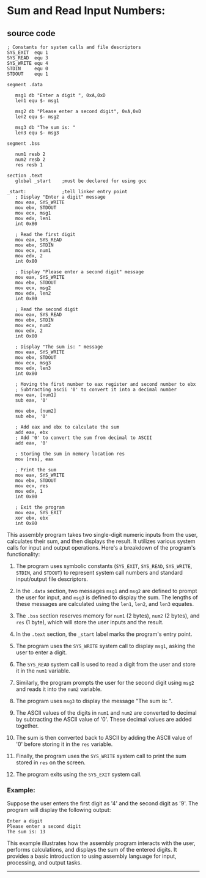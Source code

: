 # Sum and Read Input Numbers:

## source code 

```assembly
; Constants for system calls and file descriptors
SYS_EXIT  equ 1
SYS_READ  equ 3
SYS_WRITE equ 4
STDIN     equ 0
STDOUT    equ 1

segment .data 

   msg1 db "Enter a digit ", 0xA,0xD 
   len1 equ $- msg1 

   msg2 db "Please enter a second digit", 0xA,0xD 
   len2 equ $- msg2 

   msg3 db "The sum is: "
   len3 equ $- msg3

segment .bss

   num1 resb 2 
   num2 resb 2 
   res resb 1    

section	.text
   global _start    ;must be declared for using gcc
	
_start:             ;tell linker entry point
   ; Display "Enter a digit" message
   mov eax, SYS_WRITE         
   mov ebx, STDOUT         
   mov ecx, msg1         
   mov edx, len1 
   int 0x80                

   ; Read the first digit
   mov eax, SYS_READ 
   mov ebx, STDIN  
   mov ecx, num1 
   mov edx, 2
   int 0x80            

   ; Display "Please enter a second digit" message
   mov eax, SYS_WRITE        
   mov ebx, STDOUT         
   mov ecx, msg2          
   mov edx, len2         
   int 0x80

   ; Read the second digit
   mov eax, SYS_READ  
   mov ebx, STDIN  
   mov ecx, num2 
   mov edx, 2
   int 0x80        

   ; Display "The sum is: " message
   mov eax, SYS_WRITE         
   mov ebx, STDOUT         
   mov ecx, msg3          
   mov edx, len3         
   int 0x80

   ; Moving the first number to eax register and second number to ebx
   ; Subtracting ascii '0' to convert it into a decimal number
   mov eax, [num1]
   sub eax, '0'
	
   mov ebx, [num2]
   sub ebx, '0'

   ; Add eax and ebx to calculate the sum
   add eax, ebx
   ; Add '0' to convert the sum from decimal to ASCII
   add eax, '0'

   ; Storing the sum in memory location res
   mov [res], eax

   ; Print the sum 
   mov eax, SYS_WRITE        
   mov ebx, STDOUT
   mov ecx, res         
   mov edx, 1        
   int 0x80

   ; Exit the program
   mov eax, SYS_EXIT   
   xor ebx, ebx 
   int 0x80
```


This assembly program takes two single-digit numeric inputs from the user, calculates their sum, and then displays the result. It utilizes various system calls for input and output operations. Here's a breakdown of the program's functionality:

1. The program uses symbolic constants (`SYS_EXIT`, `SYS_READ`, `SYS_WRITE`, `STDIN`, and `STDOUT`) to represent system call numbers and standard input/output file descriptors.

2. In the `.data` section, two messages `msg1` and `msg2` are defined to prompt the user for input, and `msg3` is defined to display the sum. The lengths of these messages are calculated using the `len1`, `len2`, and `len3` equates.

3. The `.bss` section reserves memory for `num1` (2 bytes), `num2` (2 bytes), and `res` (1 byte), which will store the user inputs and the result.

4. In the `.text` section, the `_start` label marks the program's entry point.

5. The program uses the `SYS_WRITE` system call to display `msg1`, asking the user to enter a digit.

6. The `SYS_READ` system call is used to read a digit from the user and store it in the `num1` variable.

7. Similarly, the program prompts the user for the second digit using `msg2` and reads it into the `num2` variable.

8. The program uses `msg3` to display the message "The sum is: ".

9. The ASCII values of the digits in `num1` and `num2` are converted to decimal by subtracting the ASCII value of '0'. These decimal values are added together.

10. The sum is then converted back to ASCII by adding the ASCII value of '0' before storing it in the `res` variable.

11. Finally, the program uses the `SYS_WRITE` system call to print the sum stored in `res` on the screen.

12. The program exits using the `SYS_EXIT` system call.

### Example:

Suppose the user enters the first digit as '4' and the second digit as '9'. The program will display the following output:

```
Enter a digit 
Please enter a second digit
The sum is: 13
```

This example illustrates how the assembly program interacts with the user, performs calculations, and displays the sum of the entered digits. It provides a basic introduction to using assembly language for input, processing, and output tasks.

---